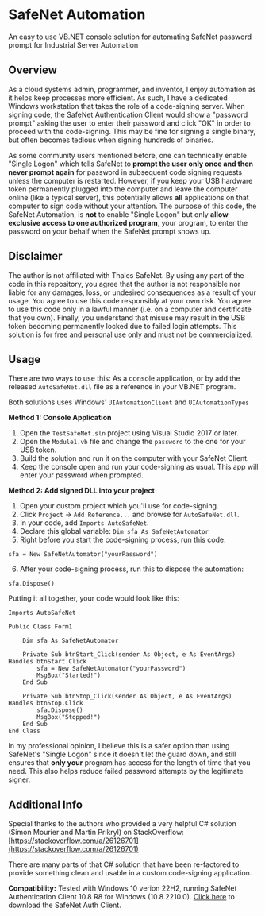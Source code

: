 # SafeNet Automation
An easy to use VB.NET console solution for automating SafeNet password prompt for Industrial Server Automation

## Overview ##
As a cloud systems admin, programmer, and inventor, I enjoy automation as it helps keep processes more efficient. As such, I have a dedicated Windows workstation that takes the role of a code-signing server. When signing code, the SafeNet Authentication Client would show a "password prompt" asking the user to enter their password and click "OK" in order to proceed with the code-signing. This may be fine for signing a single binary, but often becomes tedious when signing hundreds of binaries. 

As some community users mentioned before, one can technically enable "Single Logon" which tells SafeNet to **prompt the user only once and then never prompt again** for password in subsequent code signing requests unless the computer is restarted. However, if you keep your USB hardware token permanently plugged into the computer and leave the computer online (like a typical server), this potentially allows **all** applications on that computer to sign code without your attention. The purpose of this code, the SafeNet Automation, is **not** to enable "Single Logon" but only **allow exclusive access to one authorized program**, your program, to enter the password on your behalf when the SafeNet prompt shows up.

## Disclaimer ##
The author is not affiliated with Thales SafeNet. By using any part of the code in this repository, you agree that the author is not responsible nor liable for any damages, loss, or undesired consequences as a result of your usage. You agree to use this code responsibly at your own risk. You agree to use this code only in a lawful manner (i.e. on a computer and certificate that you own). Finally, you understand that misuse may result in the USB token becoming permanently locked due to failed login attempts. This solution is for free and personal use only and must not be commercialized.

## Usage ##
There are two ways to use this: As a console application, or by add the released `AutoSafeNet.dll` file as a reference in your VB.NET program.

Both solutions uses Windows' `UIAutomationClient` and `UIAutomationTypes`

**Method 1: Console Application** 
1. Open the `TestSafeNet.sln` project using Visual Studio 2017 or later.
2. Open the `Module1.vb` file and change the `password` to the one for your USB token.
3. Build the solution and run it on the computer with your SafeNet Client.
4. Keep the console open and run your code-signing as usual. This app will enter your password when prompted.

**Method 2: Add signed DLL into your project**
1. Open your custom project which you'll use for code-signing.
2. Click `Project` -> `Add Reference...` and browse for `AutoSafeNet.dll`.
3. In your code, add `Imports AutoSafeNet`.
4. Declare this global variable: `Dim sfa As SafeNetAutomator`
5. Right before you start the code-signing process, run this code:
```vbnet
sfa = New SafeNetAutomator("yourPassword")
```
6. After your code-signing process, run this to dispose the automation:
```vbnet
sfa.Dispose()
```

Putting it all together, your code would look like this:

```vbnet
Imports AutoSafeNet

Public Class Form1

    Dim sfa As SafeNetAutomator

    Private Sub btnStart_Click(sender As Object, e As EventArgs) Handles btnStart.Click
        sfa = New SafeNetAutomator("yourPassword")
        MsgBox("Started!")
    End Sub

    Private Sub btnStop_Click(sender As Object, e As EventArgs) Handles btnStop.Click
        sfa.Dispose()
        MsgBox("Stopped!")
    End Sub
End Class

```

In my professional opinion, I believe this is a safer option than using SafeNet's "Single Logon" since it doesn't let the guard down, and still ensures that **only your** program has access for the length of time that you need. This also helps reduce failed password attempts by the legitimate signer.

## Additional Info ##
Special thanks to the authors who provided a very helpful C# solution (Simon Mourier and Martin Prikryl) on StackOverflow: [https://stackoverflow.com/a/26126701](https://stackoverflow.com/a/26126701)

There are many parts of that C# solution that have been re-factored to provide something clean and usable in a custom code-signing application.

**Compatibility:** Tested with Windows 10 verion 22H2, running SafeNet Authentication Client 10.8 R8 for Windows (10.8.2210.0). [Click here](https://comodoca.my.salesforce.com/sfc/p/1N000002Ljih/a/3l000000GBJW/HrxYd4uTf3JVk3dvth9gjOtikQXeF6_dgu_FTEyqk8A) to download the SafeNet Auth Client.